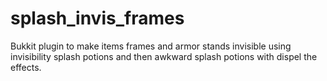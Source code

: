 # splash_invis_frames
Bukkit plugin to make items frames and armor stands invisible using invisibility splash potions and then awkward splash potions with dispel the effects.
